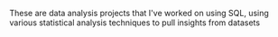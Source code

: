 These are data analysis projects that I've worked on using SQL, using various statistical analysis techniques to pull insights from datasets
